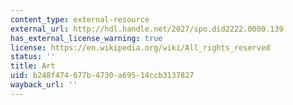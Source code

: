 ```yaml
---
content_type: external-resource
external_url: http://hdl.handle.net/2027/spo.did2222.0000.139
has_external_license_warning: true
license: https://en.wikipedia.org/wiki/All_rights_reserved
status: ''
title: Art
uid: b248f474-677b-4730-a695-14ccb3137827
wayback_url: ''
---
```

